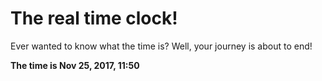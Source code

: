 # The real time clock!

Ever wanted to know what the time is? Well, your journey is about to end!

**The time is Nov 25, 2017, 11:50**